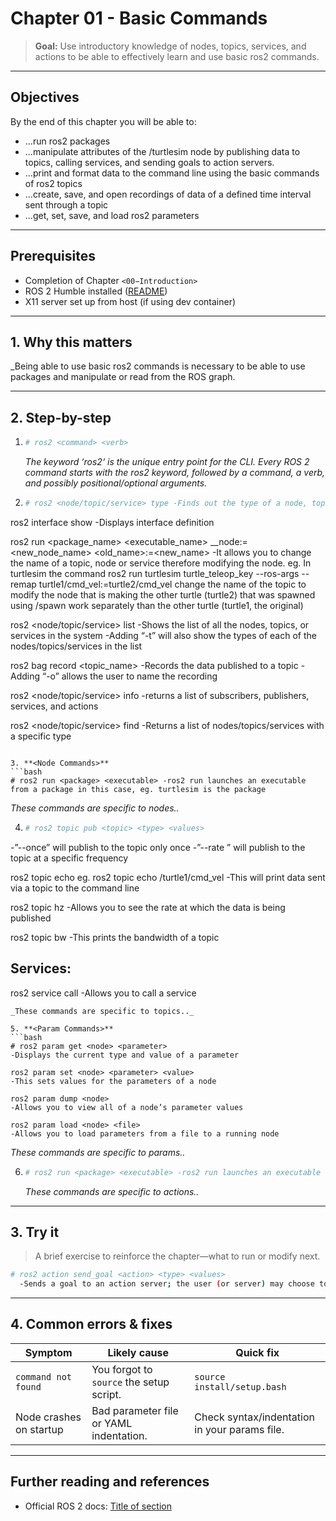 # Chapter 01 - Basic Commands

> **Goal:** Use introductory knowledge of nodes, topics, services, and actions to be able to effectively learn and use basic ros2 commands.

---

## Objectives
By the end of this chapter you will be able to:
- …run ros2 packages
- …manipulate attributes of the /turtlesim node by publishing data to topics, calling services, and sending goals to action servers.
- …print and format data to the command line using the basic commands of ros2 topics
- …create, save, and open recordings of data of a defined time interval sent through a topic
- …get, set, save, and load ros2 parameters

---

## Prerequisites
- Completion of Chapter `<00−Introduction>` 
- ROS 2 Humble installed ([README](../../README.md))  
- X11 server set up from host (if using dev container)  

---

## 1. Why this matters
_Being able to use basic ros2 commands is necessary to be able to use packages and manipulate or read from the ROS graph.

---

## 2. Step-by-step

1. **<Command Structure>**  
   ```bash
   # ros2 <command> <verb>
   ```
   _The keyword ‘ros2‘ is the unique entry point for the CLI. Every ROS 2 command starts with the ros2 keyword, followed by a command, a verb, and possibly positional/optional arguments._

2. **<General Commands>**  
   ```bash
   # ros2 <node/topic/service> type -Finds out the type of a node, topic, or service

ros2 interface show <type>
  -Displays interface definition

ros2 run <package_name> <executable_name> __node:=<new_node_name> <old_name>:=<new_name>
  -It allows you to change the name of a topic, node or service therefore modifying the node.
eg. In turtlesim the command ros2 run turtlesim turtle_teleop_key --ros-args --remap turtle1/cmd_vel:=turtle2/cmd_vel change the name of the topic to modify the node that is making the other turtle (turtle2) that was spawned using /spawn work separately than the other turtle (turtle1, the original)

ros2 <node/topic/service> list
  -Shows the list of all the nodes, topics, or services in the system
  -Adding “-t” will also show the types of each of the nodes/topics/services in the list

ros2 bag record <topic_name>
  -Records the data published to a topic
  -Adding “-o” allows the user to name the recording

ros2 <node/topic/service> info
  -returns a list of subscribers, publishers, services, and actions

ros2 <node/topic/service> find <type>
  -Returns a list of nodes/topics/services with a specific type
   ```

3. **<Node Commands>**  
   ```bash
   # ros2 run <package> <executable> -ros2 run launches an executable from a package in this case, eg. turtlesim is the package
   ```
   _These commands are specific to nodes.._

4. **<Topic Commands>**  
   ```bash
   # ros2 topic pub <topic> <type> <values>
  -”--once” will publish to the topic only once
  -”--rate <frequency>” will publish to the topic at a specific frequency

ros2 topic echo <topic>  eg. ros2 topic echo /turtle1/cmd_vel
  -This will print data sent via a topic to the command line

ros2 topic hz <topic>
  -Allows you to see the rate at which the data is being published

ros2 topic bw <topic>
  -This prints the bandwidth of a topic

Services:
-
ros2 service call <service> <type> <values>
  -Allows you to call a service
   ```
   _These commands are specific to topics.._

5. **<Param Commands>**  
   ```bash
   # ros2 param get <node> <parameter>
  -Displays the current type and value of a parameter

ros2 param set <node> <parameter> <value>
  -This sets values for the parameters of a node

ros2 param dump <node>
  -Allows you to view all of a node’s parameter values

ros2 param load <node> <file>
  -Allows you to load parameters from a file to a running node
   ```
   _These commands are specific to params.._

6. **<Action Commands>**  
   ```bash
   # ros2 run <package> <executable> -ros2 run launches an executable from a package in this case, eg. turtlesim is the package
   ```
   _These commands are specific to actions.._

---



## 3. Try it

> A brief exercise to reinforce the chapter—what to run or modify next.

```bash
# ros2 action send_goal <action> <type> <values>
  -Sends a goal to an action server; the user (or server) may choose to cancel the action
```

---

## 4. Common errors & fixes

| Symptom                     	| Likely cause               	| Quick fix                      	|
|---------------------------------|--------------------------------|------------------------------------|
| `command not found`         	| You forgot to `source` the setup script. | `source install/setup.bash`    	|
| Node crashes on startup     	| Bad parameter file or YAML indentation.   | Check syntax/indentation in your params file. |


---

## Further reading and references
- Official ROS 2 docs: [Title of section](https://docs.ros.org/en/humble/…)
